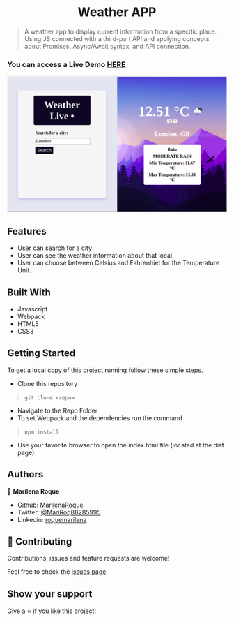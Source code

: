 <h1 align="center">Weather APP</h1>


> A weather app to display current information from a specific place. Using JS connected with a third-part API and applying concepts about Promises, Async/Await syntax, and API connection.



### You can access a Live Demo [HERE]()

![Screenshot](./src/images/screenshot.png)

## Features

- User can search for a city
- User can see the weather information about that local.
- User can choose between Celsius and Fahrenhiet for the Temperature Unit.

## Built With

- Javascript
- Webpack
- HTML5
- CSS3


## Getting Started

To get a local copy of this project running follow these simple steps.

- Clone this repository
 > `git clone <repo>`
- Navigate to the Repo Folder
- To set Webpack and the dependencies run the command
> `npm install`
- Use your favorite browser to open the index.html file (located at the dist page)


## Authors

👤 **Marilena Roque**

- Github: [MarilenaRoque](https://github.com/MarilenaRoque)
- Twitter: [@MariRoq88285995](https://twitter.com/MariRoq88285995)
- Linkedin: [roquemarilena](https://www.linkedin.com/in/roquemarilena/)


## 🤝 Contributing

Contributions, issues and feature requests are welcome!

Feel free to check the [issues page](issues/).


## Show your support

Give a ⭐️ if you like this project!